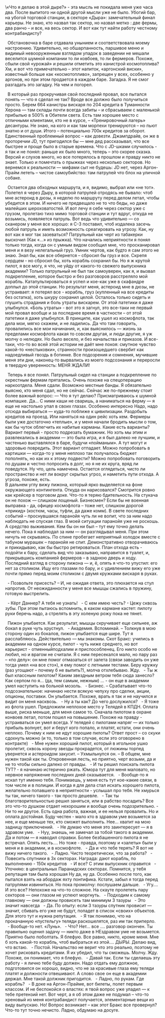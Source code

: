 
\«Что я делаю в этой дыре?» - эта мысль не покидала меня уже часа два. После выпитого ни одной другой мысли уже не было. Убогий бар, на убогой торговой станции, в секторе «Дыра»: замечательный финал карьеры. Не знаю, кто назвал так сектор, но назвал метко : две фермы, два ранчо – и все, на весь сектор. И вот как тут найти работу честному контрабандисту?

&nbsp;&nbsp;Обстановочка в баре отдавала унынием и соответствовала моему настроению. Удивительно, но обшарпанность, паршивое меню и видимый невооруженным взглядом упадок в заведении не мешали веселится шумной компании то ли ковбоев, то ли фермеров. Похоже, сбыли свой «урожай» и решили отметить это канистрой космотоплива? Хм, и вот что примечательно – этот напиток, «аргонский виски», известный больше как «космотопливо», запрещен у всех, особенно у аргонов, но при этом продается в каждом баре. Загадка. 
Я не смог разгадать это загадку. На чем и погорел.

&nbsp;&nbsp;В который раз прокручивая свой последний провал, все пытался понять — что я сделал не так? Вроде все должно было получиться просто. 
Берем 664 канистры вискаря по 204 кредита в Туманности Херона — там склады почти всегда забиты – и сбрасываем с маленькой прибылью в 500% в  Обители света. Есть там хорошее место с отличными клиентами, кто не в курсе, – «Тренировочный лагерь» десантуры. Не знаю, на кого и как там морпехи тренируются – но пьют знатно и от души. Итого – потенциально 700к кредитов за оборот. 
Единственный проблемный вопрос – как довезти. Джампдрайв, он же в проторечии JD, тут пригодился бы — мне дед рассказывал, что все быстрее и проще было в старые времена. Что с JD-шками случилось - я так и не понял: раньше их было много, теперь – это скорее сказка. Версий и слухов много, но все потерялось в прошлом и правду никто не знает. Только и помечтать о прыжках через несколько секторов. Но вернемся к реальности — мифами сыт не будешь: JD нет, через Аргон-Прайм лететь – чистое самоубийство: там патрулей что блох на уличной собаке.

&nbsp;&nbsp;Остается два обходных маршрута, и я, видимо, выбрал или «не тот». Полетел я через Дыру, в которой патрулей отродясь не бывало: чтоб мне астероид в дюзы, я неделю по маршруту перед делом летал, чтобы убедится в этом. И ничего не предвещало не то что беды, но даже малейших шероховатостей. 
И вот лечу я себе через сектор уже с грузом, пролетаю тихо мимо торговой станции и тут вдруг, откуда не возьмись, появляется патруль. 
Вот ведь что удивительно — со сканером у меня все хорошо: я С-3 поставил, чтоб издалека засечь любой патруль и иметь возможность среагировать на угрозу. Как, ну вот как я мог так зазеваться? Патрульный как черт из табакерки выскочил (Как «…» из прыжка). 
Что начались неприятности я понял только тогда, когда он с умным видом сообщил мне, что просканировал меня и я везу нелегальный груз. Умник чертов, как будто я сам этого не знаю. 
Знал бы, как все обернется – сбросил бы груз и все. Скрепя сердцем - но сбросил бы, хоть корабль сохранил бы. Но я ж крутой пилот, я все могу, я что, не уйду от какого-то свежего выпускника академии? Только патрульный не был так самоуверен, как я, и вызвал подкрепление, которое быстро и без разговоров расстреляло мой корабль. 
Катапультироваться я успел и кое-как уже в скафандре доплыл до этой станции. Но результат меня, астероид мне в дюзы, не устраивает: я потерял все - корабль, груз (купленный на все кредиты без остатка), хоть шкуру сохранил целой. Осталось только сидеть и глушить страдания и боль утраты вискарем. От этой патетики я даже улыбнулся. «Боль утраты» - вот это я загнул, это все-таки не первый мой провал вообще и за последнее время в частности – от этой патетики я даже улыбнулся. В принципе, как ушел из космофлота, так дела мои, мягко скажем, и не ладились. Да что там говорить, провалились все мои начинания, и, как выяснилось — жизнь за пределами космофлота какая то совсем другая, и люди другие, я уж молчу о нелюдях. Но было весело, и без начальства и приказов.
И все-таки, что-то во всей этой истории не даёт мне покоя: смутное чувство какой-то «нестыковки»,  странности произошедшего свербит как надоедливый гвоздь в ботинке. Все подозрения и сомнения, мучившие меня эти дни, наконец-то вырвались из моего подсознания и переросли в твердую уверенность: МЕНЯ ЖДАЛИ!

&nbsp;&nbsp;Теперь я все понял. Патрульный сидел на станции а подкрепление по окрестным фермам прятались.
Очень похоже на спецоперацию наркоотдела. Меня сдали. Возможно местные банды. Я обязательно выясню, кто меня сдал, но не сейчас. 
Сейчас же по-прежнему стоит более важный вопрос: — Что я тут делаю?
Присматриваюсь к шумной компашке. Да… С ними каши не сваришь, а наниматься на ферму — я еще не настолько упал в своих глазах.  Особенно интересно
Надо, надо отсюда выбираться — куда-то поближе к цивилизации. Раздобыть кредитов на проезд. Или наняться на один рейс хоть кем. 
Фермеры были уже достаточно «теплые», и у меня начали бродить мысли о том, как бы чуток облегчить их набитые карманы. Какие есть варианты? 
Вариант первый - просто подрезать бумажник. Но хоть мы этим и развлекались в академии — это была игра, и я был далеко не лучшим, и частенько выставлялся в баре, будучи «пойманым». А тут могут и здоровью повредить. Этот вариант отпадает. 
Можно попробовать в картишки — когда-то у меня неплохо так получалось бюджет пополнять, но как их к этому подвести? 
Можно попробовать поговорить по душам и честно попросить в долг, но я не их круга, вряд ли поведутся. 
Ну что, цель намечена. Остается оглядеться, чисто ли пространство и нет ли вокруг скрытых угроз, и наметить пути отхода. 
А угроза, похоже, есть.  
В дальнем углу вижу пижона, который ярко выделяется на фоне окружающего контингента. Откуда он нарисовался? Смотрится ровно как крейсер в торговом доке. 
Что-то я теряю бдительность. На стукача он не похож — слишком лощеный. Бизнесмен? Если бы не военная выправка - да, офицер космофлота – тоже нет, слишком дорогой «прикид» (костюм, часы, туфли, да даже комм). 
В свете последних событий – проснувшаяся паранойя чуть ли не вопит, что за ним надо наблюдать не спуская глаз. В моей ситуации паранойя уже не роскошь. А средство выживания. Кем бы он ни был – тут ему точно делать нечего. 
Пока я наблюдал за ним — он разглядывал меня. При этом ничуть не скрываясь. По спине пробегает неприятный холодок вместе с табуном мурашек – паранойя не спит. 
Демонстративно отворачиваюсь и прикидываю, как бы быстро ретироваться. План отхода есть - подойти к бару, сделать вид что заказываю, направится в туалет, и, прикрывшись компанией фермеров – в заднюю дверь и ходу. 
Последний взгляд в сторону пижона — и, ё, опять я что-то упустил: его нет за столиком. Ищу его глазами по бару, и с удивлением вижу его уже почти прямо перед моим столиком с двумя кружками вискаря в руках.

&nbsp;&nbsp;\- Позвольте присесть? – И, не ожидая ответа, это плюхается на стул напротив.
От неожиданности у меня все мышцы сжались в пружину, готовую выстрелить.

&nbsp;&nbsp;\- Кёрт Даннер? А тебя не узнать! 
&nbsp;&nbsp;\- С кем имею честь? - Цежу сквозь зубы. При этом пытаюсь вспомнить, в каком кармане кастет: пилоту руки беречь надо, а стрелять в эту холеную рожу пока не тянет.

&nbsp;&nbsp;Пижон улыбается. Как результат, мышцы скручивает еще сильнее, аж бокал в руке чуть хрустнул.
&nbsp;&nbsp;\- Академия. Вспоминай. – Толкнув в мою сторону один из бокалов, пижон улыбается еще шире.
Тут я расслабляюсь. Действительно — мы знакомы. Скот Бракс: учились в академии на одном курсе, пилот - чуть ниже среднего, но вот карьерист - отменныйподхалим и приспособленец. Его никто особо не любил, но и врагом не считали. Я с ним пересекался мало, но пару раз – «по делу»: он мне помог отмазаться от залета (связи заводить он уже тогда умел «на все сто»), я ему помог с летными тестами. 
Беру кружку (раз угощают – почему б не выпить?), молча отхлебываю. Жду. 
&nbsp;&nbsp;\- Ты ж был классным пилотом? Каким звездным ветром тебя сюда занесло?
Как серпом по я… (да, тем самым, нежным) … - он еще в академии умел наступить на больной мозоль.
&nbsp;&nbsp;\- Бизнес.  – Срабатывает что-то подсознательное: начинаю нести всякую чепуху про сделки, акции, опционы, поставки.
Он улыбается. Похоже, врать я так и не научился и видит он меня насквозь.
&nbsp;&nbsp;\- Ну а ты как? До чего дослужился?
&nbsp;&nbsp;\- Я тоже из флота ушел. Предложили неплохое место у Телядей в КПДН. Оплата выше, риска меньше, для меня самое то. Сначала пилотом в охране конвоев летал, потом пошел на повышение. 
Похоже на правду - устраиваться он умел всегда. У телядей с пилотами напряг — их только прибыль волнует, вот и берут кого попало, и платят, кстати, они очень неплохо. Почему к ним не идут хорошие пилоты? Ответ прост – со скуки сдохнуть можно (и то, только в том случае, если это оговорено в контракте)
&nbsp;&nbsp;\- Мне нужен хороший пилот, который в игольное ушко пролетит, сквозь корону звезды прокрадется, от люжины торпед увернется и астероидом закусит. – Ухмыльнулся он. – В общем, мне нужен такой как ты.
Откровенная лесть, но приятно, черт возьми, да и не то чтобы сильно далеко от правды.
&nbsp;&nbsp;\- И ты решил поискать пилота ТУТ?  - я начинаю истерично ржать. Юмора тут для меня маловато, но нервное напряжение последних дней сказывается.
&nbsp;&nbsp;\- Вообще-то я искал тут именно тебя. Понимаешь, у меня есть тут кое-какие связи, в том числе и в полиции. И когда я для дела стал искать хорошего пилота, желательно попавшего в неприятности - услышал про тебя. Не хмурься ты так, ничего такого - так просто дешевле.
&nbsp;&nbsp;\- Так ты благотворительностью решил заняться, или в рабство посадить? Все это что-то душком отдает нехорошим и вообще очень подозрительно.
\- Ни то ни другое. Есть одна работа, важная, и ее нельзя провалить. Но и оплата достойная. Буду честен - мало кто в здравом уме возьмется за нее, и еще меньше тех, кто сможет выполнить.
Нее… хватит на мою задницу приключений.
&nbsp;&nbsp;\- Не думаю что меня это заинтересует — я в здравом уме. 
&nbsp;&nbsp;\- Нуу, знаешь, не замечал за тобой такого в академии. Да и потом — я наводил справки. Более безбашенного пилота я не встречал.
Опять лесть…. Но тоже - правда, поэтому и «залеты» были у меня и в академии, и в космофлоте.
&nbsp;&nbsp;\- Да и что тебе терять? Я вот не вижу ничего такого. 
&nbsp;&nbsp;\- Ладно. Чисто теоретически, что за работа?
&nbsp;&nbsp;\- Повесить спутники в 3х секторах. Награда: дают корабль, по выполнению - 150к кредитов
&nbsp;&nbsp;\- И все? С этим выпускник справится
&nbsp;&nbsp;\- Уточняю: в центральных Паранидских секторах. Помнится, у тебя репутация там была хорошая
Ну да, ну да. Особенно после того, как пытался взять на абордаж яхту понтифика. Кстати, забыл я тогда перед патрулями извиниться. Но пока промолчу: послушаем дальше. 
&nbsp;&nbsp;\- Угу…. И это все? Непохоже на что-то сложное. На скауте пролететь пару секторов — они глазом не успеют моргнуть.
&nbsp;&nbsp;\- Подходим к самому главному — они должны провисеть там минимум 3 тазуры
&nbsp;&nbsp;\- Это значит навсегда
&nbsp;&nbsp;\- Да. По опыту: если 3 тазуры спутник провисит — значит, сбивать его уже не будут, попадет в список «своих» объектов. Для этого тут и нужна репутация.
&nbsp;&nbsp;\- Я так понимаю, что на прокачанную «пустельгу» теляди раскошелятся, раз им так приперло.
&nbsp;&nbsp;\- Вообще-то нет. «Лунь».
&nbsp;&nbsp;\- Что? Нет... все …. разговор окончен. Ты правильно оценил задачу — никто даже в НЕздравом уме не возьмется. Приятно было поболтать.
Я блефую. Все равно, никто, кроме меня.
Мне б хоть какой-то корабль, чтоб выбраться из этой…. ДЫРЫ.
Делаю вид, что встаю.
&nbsp;&nbsp;\- Постой. Начальство не верит что это реально, поэтому не хочет рисковать кредитами. Я их убедил, что ты сможешь.
Молчу. Жду. Похоже, он понимает, что я блефую.
&nbsp;&nbsp;\- Давай так. Если ты сделаешь эту работу - я лично тебе буду должен.
Надо отдать ему должное, подготовился он хорошо, видно, что не за красивые глаза ему теляди платят и должности отвешивают. А слово свое он еще в академии держал. Мне такой должник пригодится.
&nbsp;&nbsp;\- Ладно, по рукам. Где корабль?
&nbsp;&nbsp;\- В доке на Аргон-Прайме, вот билеты, полет первым классом. И не беспокойся о властях: я твой вопрос уже уладил — к тебе претензий нет.
Вот черт, а я об этом даже не подумал – что-то хреновый из меня контрабандист получается, элементарные вещи из виду выпускаю. Но! Вопрос возникает – как этот Бракс все провернул? Что-то тут точно нечисто. Ладно, обдумаю на досуге.
